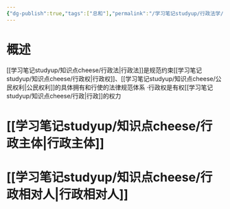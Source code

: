 ```yaml
---
{"dg-publish":true,"tags":["总和"],"permalink":"/学习笔记studyup/行政法学/行政法学/","dgPassFrontmatter":true,"created":"2024-09-12T13:36:03.907+08:00","updated":"2024-10-10T16:16:38.528+08:00"}
---
```


# 概述
[[学习笔记studyup/知识点cheese/行政法\|行政法]]是规范约束[[学习笔记studyup/知识点cheese/行政权\|行政权]]、[[学习笔记studyup/知识点cheese/公民权利\|公民权利]]的具体拥有和行使的法律规范体系
·行政权是有权[[学习笔记studyup/知识点cheese/行政\|行政]]的权力

# [[学习笔记studyup/知识点cheese/行政主体\|行政主体]]
# [[学习笔记studyup/知识点cheese/行政相对人\|行政相对人]]